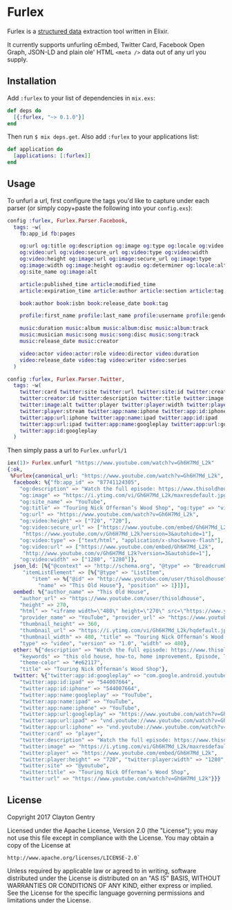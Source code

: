 # Furlex

Furlex is a [structured data](https://moz.com/learn/seo/schema-structured-data) extraction tool written in Elixir.

It currently supports unfurling oEmbed, Twitter Card, Facebook Open Graph, JSON-LD
and plain ole' HTML `<meta />` data out of any url you supply.

## Installation

Add `:furlex` to your list of dependencies in `mix.exs`:

```elixir
def deps do
  [{:furlex, "~> 0.1.0"}]
end
```

Then run `$ mix deps.get`. Also add `:furlex` to your applications list:

```elixir
def application do
  [applications: [:furlex]]
end
```

## Usage
To unfurl a url, first configure the tags you'd like to capture under each parser (or simply copy+paste the following into your `config.exs`):

```elixir
config :furlex, Furlex.Parser.Facebook,
  tags: ~w(
    fb:app_id fb:pages

    og:url og:title og:description og:image og:type og:locale og:video
    og:video:url og:video:secure_url og:video:type og:video:width
    og:video:height og:image:url og:image:secure_url og:image:type
    og:image:width og:image:height og:audio og:determiner og:locale:alternate
    og:site_name og:image:alt

    article:published_time article:modified_time
    article:expiration_time article:author article:section article:tag

    book:author book:isbn book:release_date book:tag

    profile:first_name profile:last_name profile:username profile:gender

    music:duration music:album music:album:disc music:album:track
    music:musician music:song music:song:disc music:song:track
    music:release_date music:creator

    video:actor video:actor:role video:director video:duration
    video:release_date video:tag video:writer video:series
  )

config :furlex, Furlex.Parser.Twitter,
  tags: ~w(
    twitter:card twitter:site twitter:url twitter:site:id twitter:creator
    twitter:creator:id twitter:description twitter:title twitter:image
    twitter:image:alt twitter:player twitter:player:width twitter:player:height
    twitter:player:stream twitter:app:name:iphone twitter:app:id:iphone
    twitter:app:url:iphone twitter:app:name:ipad twitter:app:id:ipad
    twitter:app:url:ipad twitter:app:name:googleplay twitter:app:url:googleplay
    twitter:app:id:googleplay
  )
```

Then simply pass a url to `Furlex.unfurl/1`

```elixir
iex(1)> Furlex.unfurl "https://www.youtube.com/watch?v=Gh6H7Md_L2k"
{:ok,
 %Furlex{canonical_url: "https://www.youtube.com/watch?v=Gh6H7Md_L2k",
  facebook: %{"fb:app_id" => "87741124305",
    "og:description" => "Watch the full episode: https://www.thisoldhouse.com/watch/ask-toh-future-house-offerman Ask This Old House host Kevin O’Connor visits Nick Offerman in Los A...",
    "og:image" => "https://i.ytimg.com/vi/Gh6H7Md_L2k/maxresdefault.jpg",
    "og:site_name" => "YouTube",
    "og:title" => "Touring Nick Offerman’s Wood Shop", "og:type" => "video",
    "og:url" => "https://www.youtube.com/watch?v=Gh6H7Md_L2k",
    "og:video:height" => ["720", "720"],
    "og:video:secure_url" => ["https://www.youtube.com/embed/Gh6H7Md_L2k",
     "https://www.youtube.com/v/Gh6H7Md_L2k?version=3&autohide=1"],
    "og:video:type" => ["text/html", "application/x-shockwave-flash"],
    "og:video:url" => ["https://www.youtube.com/embed/Gh6H7Md_L2k",
     "http://www.youtube.com/v/Gh6H7Md_L2k?version=3&autohide=1"],
    "og:video:width" => ["1280", "1280"]},
  json_ld: [%{"@context" => "http://schema.org", "@type" => "BreadcrumbList",
     "itemListElement" => [%{"@type" => "ListItem",
        "item" => %{"@id" => "http://www.youtube.com/user/thisoldhouse",
          "name" => "This Old House"}, "position" => 1}]}],
  oembed: %{"author_name" => "This Old House",
    "author_url" => "https://www.youtube.com/user/thisoldhouse",
    "height" => 270,
    "html" => "<iframe width=\"480\" height=\"270\" src=\"https://www.youtube.com/embed/Gh6H7Md_L2k?feature=oembed\" frameborder=\"0\" allowfullscreen></iframe>",
    "provider_name" => "YouTube", "provider_url" => "https://www.youtube.com/",
    "thumbnail_height" => 360,
    "thumbnail_url" => "https://i.ytimg.com/vi/Gh6H7Md_L2k/hqdefault.jpg",
    "thumbnail_width" => 480, "title" => "Touring Nick Offerman’s Wood Shop",
    "type" => "video", "version" => "1.0", "width" => 480},
  other: %{"description" => "Watch the full episode: https://www.thisoldhouse.com/watch/ask-toh-future-house-offerman Ask This Old House host Kevin O’Connor visits Nick Offerman in Los A...",
    "keywords" => "this old house, how-to, home improvement, Episode, TV Show, DIY, Ask This Old House, Nick Offerman, Kevin O'Connor, woodworking, wood shop",
    "theme-color" => "#e62117",
    "title" => "Touring Nick Offerman’s Wood Shop"},
  twitter: %{"twitter:app:id:googleplay" => "com.google.android.youtube",
    "twitter:app:id:ipad" => "544007664",
    "twitter:app:id:iphone" => "544007664",
    "twitter:app:name:googleplay" => "YouTube",
    "twitter:app:name:ipad" => "YouTube",
    "twitter:app:name:iphone" => "YouTube",
    "twitter:app:url:googleplay" => "https://www.youtube.com/watch?v=Gh6H7Md_L2k",
    "twitter:app:url:ipad" => "vnd.youtube://www.youtube.com/watch?v=Gh6H7Md_L2k&feature=applinks",
    "twitter:app:url:iphone" => "vnd.youtube://www.youtube.com/watch?v=Gh6H7Md_L2k&feature=applinks",
    "twitter:card" => "player",
    "twitter:description" => "Watch the full episode: https://www.thisoldhouse.com/watch/ask-toh-future-house-offerman Ask This Old House host Kevin O’Connor visits Nick Offerman in Los A...",
    "twitter:image" => "https://i.ytimg.com/vi/Gh6H7Md_L2k/maxresdefault.jpg",
    "twitter:player" => "https://www.youtube.com/embed/Gh6H7Md_L2k",
    "twitter:player:height" => "720", "twitter:player:width" => "1280",
    "twitter:site" => "@youtube",
    "twitter:title" => "Touring Nick Offerman’s Wood Shop",
    "twitter:url" => "https://www.youtube.com/watch?v=Gh6H7Md_L2k"}}}
```

## License
Copyright 2017 Clayton Gentry

Licensed under the Apache License, Version 2.0 (the "License");
you may not use this file except in compliance with the License.
You may obtain a copy of the License at
```
http://www.apache.org/licenses/LICENSE-2.0`
```
Unless required by applicable law or agreed to in writing, software
distributed under the License is distributed on an "AS IS" BASIS,
WITHOUT WARRANTIES OR CONDITIONS OF ANY KIND, either express or implied.
See the License for the specific language governing permissions and
limitations under the License.
